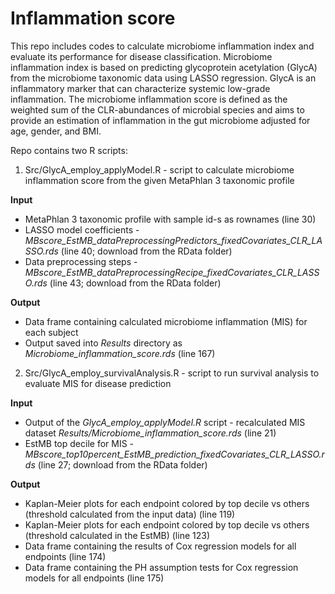 # Inflammation score

This repo includes codes to calculate microbiome inflammation index and evaluate its performance for disease classification. Microbiome inflammation index is based on predicting glycoprotein acetylation (GlycA) from the microbiome taxonomic data using LASSO regression. GlycA is an inflammatory marker that can characterize systemic low-grade inflammation. The microbiome inflammation score is defined as the weighted sum of the CLR-abundances of microbial species and aims to provide an estimation of inflammation in the gut microbiome adjusted for age, gender, and BMI. 

Repo contains two R scripts:

1. Src/GlycA_employ_applyModel.R - script to calculate microbiome inflammation score from the given MetaPhlan 3 taxonomic profile

**Input**
- MetaPhlan 3 taxonomic profile with sample id-s as rownames (line 30)
- LASSO model coefficients - *MBscore_EstMB_dataPreprocessingPredictors_fixedCovariates_CLR_LASSO.rds* (line 40; download from the RData folder)
- Data preprocessing steps - *MBscore_EstMB_dataPreprocessingRecipe_fixedCovariates_CLR_LASSO.rds* (line 43; download from the RData folder)

**Output**
- Data frame containing calculated microbiome inflammation (MIS) for each subject
- Output saved into *Results* directory as *Microbiome_inflammation_score.rds* (line 167)
  
2. Src/GlycA_employ_survivalAnalysis.R - script to run survival analysis to evaluate MIS for disease prediction

**Input**
- Output of the *GlycA_employ_applyModel.R* script - recalculated MIS dataset *Results/Microbiome_inflammation_score.rds* (line 21)
- EstMB top decile for MIS - *MBscore_top10percent_EstMB_prediction_fixedCovariates_CLR_LASSO.rds* (line 27; download from the RData folder)

**Output**
- Kaplan-Meier plots for each endpoint colored by top decile vs others (threshold calculated from the input data) (line 119)
- Kaplan-Meier plots for each endpoint colored by top decile vs others (threshold calculated in the EstMB) (line 123)
- Data frame containing the results of Cox regression models for all endpoints (line 174)
- Data frame containing the PH assumption tests for Cox regression models for all endpoints (line 175)
